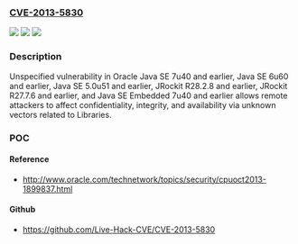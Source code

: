 ### [CVE-2013-5830](https://cve.mitre.org/cgi-bin/cvename.cgi?name=CVE-2013-5830)
![](https://img.shields.io/static/v1?label=Product&message=n%2Fa&color=blue)
![](https://img.shields.io/static/v1?label=Version&message=n%2Fa&color=blue)
![](https://img.shields.io/static/v1?label=Vulnerability&message=n%2Fa&color=brighgreen)

### Description

Unspecified vulnerability in Oracle Java SE 7u40 and earlier, Java SE 6u60 and earlier, Java SE 5.0u51 and earlier, JRockit R28.2.8 and earlier, JRockit R27.7.6 and earlier, and Java SE Embedded 7u40 and earlier allows remote attackers to affect confidentiality, integrity, and availability via unknown vectors related to Libraries.

### POC

#### Reference
- http://www.oracle.com/technetwork/topics/security/cpuoct2013-1899837.html

#### Github
- https://github.com/Live-Hack-CVE/CVE-2013-5830

